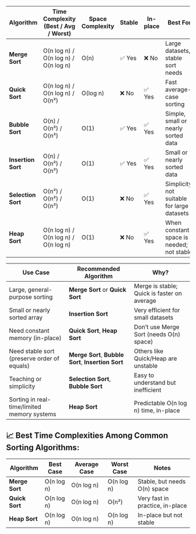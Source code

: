 | Algorithm          | Time Complexity (Best / Avg / Worst) | Space Complexity | Stable | In-place | Best For                                    |
| ------------------ | ------------------------------------ | ---------------- | ------ | -------- | ------------------------------------------- |
| **Merge Sort**     | O(n log n) / O(n log n) / O(n log n) | O(n)             | ✅ Yes | ❌ No    | Large datasets, stable sort needs           |
| **Quick Sort**     | O(n log n) / O(n log n) / O(n²)      | O(log n)         | ❌ No  | ✅ Yes   | Fast average-case sorting                   |
| **Bubble Sort**    | O(n) / O(n²) / O(n²)                 | O(1)             | ✅ Yes | ✅ Yes   | Simple, small or nearly sorted data         |
| **Insertion Sort** | O(n) / O(n²) / O(n²)                 | O(1)             | ✅ Yes | ✅ Yes   | Small or nearly sorted data                 |
| **Selection Sort** | O(n²) / O(n²) / O(n²)                | O(1)             | ❌ No  | ✅ Yes   | Simplicity; not suitable for large datasets |
| **Heap Sort**      | O(n log n) / O(n log n) / O(n log n) | O(1)             | ❌ No  | ✅ Yes   | When constant space is needed; not stable   |

| Use Case                                    | Recommended Algorithm                               | Why?                                        |
| ------------------------------------------- | --------------------------------------------------- | ------------------------------------------- |
| Large, general-purpose sorting              | **Merge Sort** or **Quick Sort**                    | Merge is stable; Quick is faster on average |
| Small or nearly sorted array                | **Insertion Sort**                                  | Very efficient for small datasets           |
| Need constant memory (in-place)             | **Quick Sort**, **Heap Sort**                       | Don’t use Merge Sort (needs O(n) space)     |
| Need stable sort (preserve order of equals) | **Merge Sort**, **Bubble Sort**, **Insertion Sort** | Others like Quick/Heap are unstable         |
| Teaching or simplicity                      | **Selection Sort**, **Bubble Sort**                 | Easy to understand but inefficient          |
| Sorting in real-time/limited memory systems | **Heap Sort**                                       | Predictable O(n log n) time, in-place       |

## 📈 Best Time Complexities Among Common Sorting Algorithms:

| Algorithm      | Best Case  | Average Case | Worst Case | Notes                           |
| -------------- | ---------- | ------------ | ---------- | ------------------------------- |
| **Merge Sort** | O(n log n) | O(n log n)   | O(n log n) | Stable, but needs O(n) space    |
| **Quick Sort** | O(n log n) | O(n log n)   | O(n²)      | Very fast in practice, in-place |
| **Heap Sort**  | O(n log n) | O(n log n)   | O(n log n) | In-place but not stable         |
